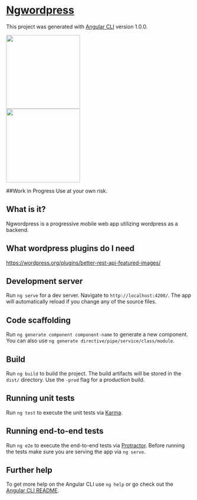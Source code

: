 # [Ngwordpress](https://seacloud9.github.io/ngwordpress/)
This project was generated with [Angular CLI](https://github.com/angular/angular-cli) version 1.0.0.

<img src="http://seacloud9.github.io/ngwordpress/example1.png" style="width:200px" />
<br />
<img src="http://seacloud9.github.io/ngwordpress/example2.png" style="width:200px" />

##Work in Progress
Use at your own risk.

## What is it?
Ngwordpress is a progressive mobile web app utilizing wordpress as a backend.

## What wordpress plugins do I need
https://wordpress.org/plugins/better-rest-api-featured-images/


## Development server

Run `ng serve` for a dev server. Navigate to `http://localhost:4200/`. The app will automatically reload if you change any of the source files.

## Code scaffolding

Run `ng generate component component-name` to generate a new component. You can also use `ng generate directive/pipe/service/class/module`.

## Build

Run `ng build` to build the project. The build artifacts will be stored in the `dist/` directory. Use the `-prod` flag for a production build.

## Running unit tests

Run `ng test` to execute the unit tests via [Karma](https://karma-runner.github.io).

## Running end-to-end tests

Run `ng e2e` to execute the end-to-end tests via [Protractor](http://www.protractortest.org/).
Before running the tests make sure you are serving the app via `ng serve`.

## Further help

To get more help on the Angular CLI use `ng help` or go check out the [Angular CLI README](https://github.com/angular/angular-cli/blob/master/README.md).
